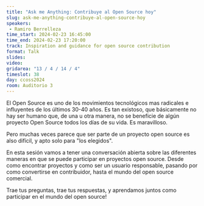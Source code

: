 ```yaml
---
title: "Ask me Anything: Contribuye al Open Source hoy"
slug: ask-me-anything-contribuye-al-open-source-hoy
speakers:
 - Ramiro Berrelleza
time_start: 2024-02-23 16:45:00
time_end: 2024-02-23 17:20:00
track: Inspiration and guidance for open source contribution
format: Talk
slides: 
video: 
gridarea: "13 / 4 / 14 / 4"
timeslot: 38
day: ccoss2024
room: Auditorio 3
---
```


El Open Source es uno de los movimientos tecnológicos mas radicales e influyentes de los últimos 30-40 años. Es tan existoso, que básicamente no hay ser humano que, de una u otra manera, no se beneficie de algún proyecto Open Source todos los días de su vida. Es maravilloso. 
 
 
 
 Pero muchas veces parece que ser parte de un proyecto open source es also difícil, y apto solo para "los elegidos". 
 
 
 
 En esta sesión vamos a tener una conversación abierta sobre las diferentes maneras en que se puede participar en proyectos open source. Desde como encontrar proyectos y como ser un usuario responsable, pasando por como convertirse en contribuidor, hasta el mundo del open source comercial. 
 
 
 
 Trae tus preguntas, trae tus respuestas, y aprendamos juntos como participar en el mundo del open source!